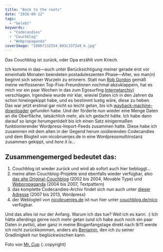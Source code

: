 ```yaml
---
title: "Back to the roots"
date: "2016-09-12"
tags:
  - "Gelebt"
keywords:
  - "Codecandies"
  - "Couchblog"
  - "Webpropaganda"
coverImage: "28007132554_603c3372a9_k.jpg"
---
```


Das Couchblog ist zurück, oder Opa erzählt vom Kriech.

Ich komme in das—auch unter Berücksichtigung meiner gerade erst vor eineinhalb Monaten beendeten postaduleszenten Phase—Alter, wo man(n) beginnt sich seiner Wurzeln zu erinnern. Statt nun [Rob Gordon](https://de.wikipedia.org/wiki/High_Fidelity_(Film)) gemäß meine verflossenen Top-Five-Freundinnen nochmal abzuklappern, hat es mich vor ein paar Wochen in das zum Egosurfing [Internetarchiv](https://archive.org/web/)) verschlagen. Irgendwie wurde mir klar, wieviel Daten ich in den Jahren da schon hineingekippt habe, und es bestimmt lustig wäre, diese zu heben. Das war jetzt erstmal gar nicht so leicht getan, bis ich [wayback-machine-downloader](https://github.com/hartator/wayback-machine-downloader) gefunden habe. Und der förderte nun wieder eine Menge Daten an die Oberfläche, tatsächlich mehr, als ich gedacht hätte. Ich habe dann darauf so lange _herumgerödelt_ bis ich einen Satz einigermaßen funktionierender Wordpress-Import-Feeds zusammen hatte. Diese habe ich zusammen mit dem alten in der Gegend herum oxidierenden Codecandies und dem Blogteil von nicobruenjes.de in eine Wordpressmultiinstanz zusammen gekippt, und _here it is_…

## Zusammengemerged bedeutet das:

1. Couchblog ist wieder zurück und wird ab sofort auch hier bebloggt…
2. meine alten Couchblog-Projekte sind ebenfalls wieder verfügbar, also [das alte Original-Couchblog](https://couchblog.de/couchblog) (2002 bis 2004, Movable Type) und [Webpropaganda](https://couchblog.de/webpropaganda) (2004 bis 2007, Textpattern)
3. das komplette Codecandies-Archiv findet sich nun auch unter [dieser Adresse](https://couchblog.de/codecandies) (2007 bis 2013, Wordpress)
4. der Weblogteil von [nicobruenjes.de](http://nicobruenjes.de) ist nun hier unter [couchblog.de/nico](https://couchblog.de/nico/) verfügbar.

Und das alles ist nur der Anfang. Warum ich das tue? Weil ich es kann. :) Ich hätte allerdings gerne noch mehr getan (und ich habe auch noch ein paar Daten _in petto_), aber ganz in meine Bloganfangstage direkt nach 9/11 werde ich nicht zurückkommen, anders als [Benjamin](http://anmutunddemut.de/2016/09/10/fuenfzehn-jahre-bloggen.html), den ich zu seiner Gradlinigkeit nur beglückwüschen kann.

Foto von [Mr. Cup](https://unsplash.com/@iammrcup) {:.copyright}
